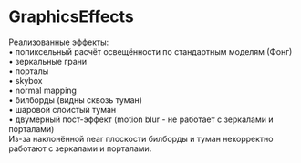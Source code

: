 # GraphicsEffects  
Реализованные эффекты:  
• попиксельный расчёт освещённости по стандартным моделям (Фонг)  
• зеркальные грани  
• порталы  
• skybox  
• normal mapping  
• билборды (видны сквозь туман)  
• шаровой слоистый туман  
• двумерный пост-эффект (motion blur - не работает с зеркалами и порталами)  
Из-за наклонённой near плоскости билборды и туман некорректно работают с зеркалами и порталами.  
